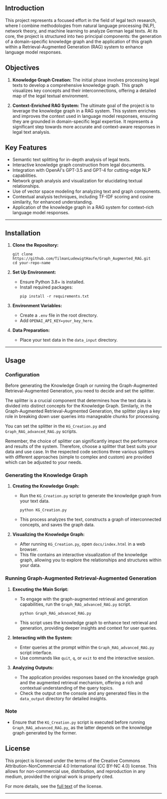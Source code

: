 ## Introduction

This project represents a focused effort in the field of legal tech research, where I combine methodologies from natural language processing (NLP), network theory, and machine learning to analyze German legal texts. At its core, the project is structured into two principal components: the generation of a domain-specific knowledge graph and the application of this graph within a Retrieval-Augmented Generation (RAG) system to enhance language model responses.

## Objectives

1. **Knowledge Graph Creation:** The initial phase involves processing legal texts to develop a comprehensive knowledge graph. This graph visualizes key concepts and their interconnections, offering a detailed map of the legal textual environment.

2. **Context-Enriched RAG System:** The ultimate goal of the project is to leverage the knowledge graph in a RAG system. This system enriches and improves the context used in language model responses, ensuring they are grounded in domain-specific legal expertise. It represents a significant step towards more accurate and context-aware responses in legal text analysis.

## Key Features

- Semantic text splitting for in-depth analysis of legal texts.
- Interactive knowledge graph construction from legal documents.
- Integration with OpenAI's GPT-3.5 and GPT-4 for cutting-edge NLP capabilities.
- Network graph analysis and visualization for elucidating textual relationships.
- Use of vector space modeling for analyzing text and graph components.
- Contextual analysis techniques, including TF-IDF scoring and cosine similarity, for enhanced understanding.
- Application of the knowledge graph in a RAG system for context-rich language model responses.

---

## Installation

1. **Clone the Repository:**
   ```
   git clone https://github.com/TilmanLudewigtHaufe/Graph_Augmented_RAG.git
   cd your-repo-name
   ```

2. **Set Up Environment:**
   - Ensure Python 3.8+ is installed.
   - Install required packages:
     ```
     pip install -r requirements.txt
     ```

3. **Environment Variables:**
   - Create a `.env` file in the root directory.
   - Add `OPENAI_API_KEY=your_key_here`.

4. **Data Preparation:**
   - Place your text data in the `data_input` directory.

---

## Usage

### Configuration

Before generating the Knowledge Graph or running the Graph-Augmented Retrieval-Augmented Generation, you need to decide and set the splitter.

The splitter is a crucial component that determines how the text data is divided into distinct concepts for the Knowledge Graph. Similarly, in the Graph-Augmented Retrieval-Augmented Generation, the splitter plays a key role in breaking down user queries into manageable chunks for processing.

You can set the splitter in the `KG_Creation.py` and `Graph_RAG_advanced_RAG.py` scripts. 

Remember, the choice of splitter can significantly impact the performance and results of the system. Therefore, choose a splitter that best suits your data and use case. In the respected code sections three various splitters with different approaches (simple to complex and custom) are provided which can be adjusted to your needs.

### Generating the Knowledge Graph

1. **Creating the Knowledge Graph:**
   - Run the `KG_Creation.py` script to generate the knowledge graph from your text data.
     ```
     python KG_Creation.py
     ```
   - This process analyzes the text, constructs a graph of interconnected concepts, and saves the graph data.

2. **Visualizing the Knowledge Graph:**
   - After running `KG_Creation.py`, open `docs/index.html` in a web browser.
   - This file contains an interactive visualization of the knowledge graph, allowing you to explore the relationships and structures within your data.

### Running Graph-Augmented Retrieval-Augmented Generation

1. **Executing the Main Script:**
   - To engage with the graph-augmented retrieval and generation capabilities, run the `Graph_RAG_advanced_RAG.py` script.
     ```
     python Graph_RAG_advanced_RAG.py
     ```
   - This script uses the knowledge graph to enhance text retrieval and generation, providing deeper insights and context for user queries.

2. **Interacting with the System:**
   - Enter queries at the prompt within the `Graph_RAG_advanced_RAG.py` script interface.
   - Use commands like `quit`, `q`, or `exit` to end the interactive session.

3. **Analyzing Outputs:**
   - The application provides responses based on the knowledge graph and the augmented retrieval mechanism, offering a rich and contextual understanding of the query topics.
   - Check the output on the console and any generated files in the `data_output` directory for detailed insights.

### Note

- Ensure that the `KG_Creation.py` script is executed before running `Graph_RAG_advanced_RAG.py`, as the latter depends on the knowledge graph generated by the former.

## License

This project is licensed under the terms of the Creative Commons Attribution-NonCommercial 4.0 International (CC BY-NC 4.0) license. This allows for non-commercial use, distribution, and reproduction in any medium, provided the original work is properly cited.

For more details, see the [full text](https://creativecommons.org/licenses/by-nc/4.0/legalcode) of the license.

---
